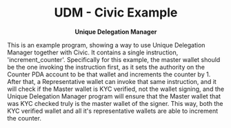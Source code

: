 <div align="center">
  <h1>UDM - Civic Example</h1>

  <p>
    <strong>Unique Delegation Manager</strong>
  </p>
</div>

This is an example program, showing a way to use Unique Delegation Manager together with Civic. It contains a single instruction, 'increment_counter'. Specifically for this example, the master wallet should be the one invoking the instruction first, as it sets the authority on the Counter PDA account to be that wallet and increments the counter by 1. After that, a Representative wallet can invoke that same instruction, and it will check if the Master wallet is KYC verified, not the wallet signing, and the Unique Delegation Manager program will ensure that the Master wallet that was KYC checked truly is the master wallet of the signer. This way, both the KYC verified wallet and all it's representative wallets are able to increment the counter.
